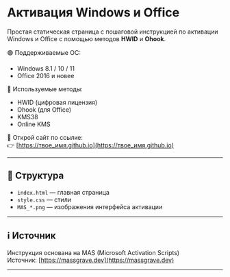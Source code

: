 # Активация Windows и Office

Простая статическая страница с пошаговой инструкцией по активации Windows и Office с помощью методов **HWID** и **Ohook**.

🟢 Поддерживаемые ОС:
- Windows 8.1 / 10 / 11
- Office 2016 и новее

🔧 Используемые методы:
- HWID (цифровая лицензия)
- Ohook (для Office)
- KMS38
- Online KMS

📌 Открой сайт по ссылке:  
👉 [https://твое_имя.github.io](https://твое_имя.github.io)

---

## 📂 Структура
- `index.html` — главная страница
- `style.css` — стили
- `MAS_*.png` — изображения интерфейса активации

---

## ℹ️ Источник
Инструкция основана на MAS (Microsoft Activation Scripts)  
Источник: [https://massgrave.dev](https://massgrave.dev)

---
